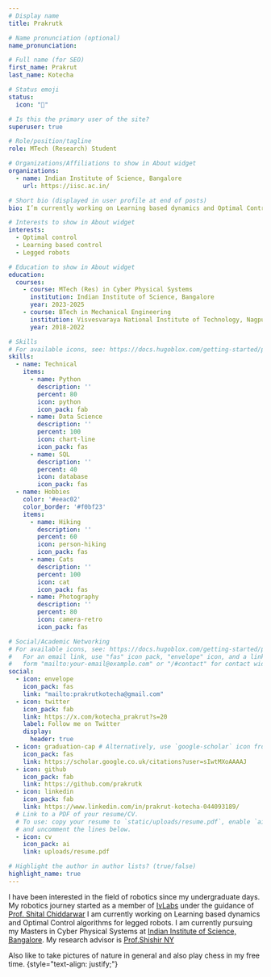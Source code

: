 ```yaml
---
# Display name
title: Prakrutk

# Name pronunciation (optional)
name_pronunciation:

# Full name (for SEO)
first_name: Prakrut
last_name: Kotecha

# Status emoji
status:
  icon: "👋"

# Is this the primary user of the site?
superuser: true

# Role/position/tagline
role: MTech (Research) Student

# Organizations/Affiliations to show in About widget
organizations:
  - name: Indian Institute of Science, Bangalore
    url: https://iisc.ac.in/

# Short bio (displayed in user profile at end of posts)
bio: I’m currently working on Learning based dynamics and Optimal Control algorithms for legged robots.

# Interests to show in About widget
interests:
  - Optimal control
  - Learning based control
  - Legged robots

# Education to show in About widget
education:
  courses:
    - course: MTech (Res) in Cyber Physical Systems
      institution: Indian Institute of Science, Bangalore
      year: 2023-2025
    - course: BTech in Mechanical Engineering
      institution: Visvesvaraya National Institute of Technology, Nagpur
      year: 2018-2022

# Skills
# For available icons, see: https://docs.hugoblox.com/getting-started/page-builder/#icons
skills:
  - name: Technical
    items:
      - name: Python
        description: ''
        percent: 80
        icon: python
        icon_pack: fab
      - name: Data Science
        description: ''
        percent: 100
        icon: chart-line
        icon_pack: fas
      - name: SQL
        description: ''
        percent: 40
        icon: database
        icon_pack: fas
  - name: Hobbies
    color: '#eeac02'
    color_border: '#f0bf23'
    items:
      - name: Hiking
        description: ''
        percent: 60
        icon: person-hiking
        icon_pack: fas
      - name: Cats
        description: ''
        percent: 100
        icon: cat
        icon_pack: fas
      - name: Photography
        description: ''
        percent: 80
        icon: camera-retro
        icon_pack: fas

# Social/Academic Networking
# For available icons, see: https://docs.hugoblox.com/getting-started/page-builder/#icons
#   For an email link, use "fas" icon pack, "envelope" icon, and a link in the
#   form "mailto:your-email@example.com" or "/#contact" for contact widget.
social:
  - icon: envelope
    icon_pack: fas
    link: "mailto:prakrutkotecha@gmail.com"
  - icon: twitter
    icon_pack: fab
    link: https://x.com/kotecha_prakrut?s=20
    label: Follow me on Twitter
    display:
      header: true
  - icon: graduation-cap # Alternatively, use `google-scholar` icon from `ai` icon pack
    icon_pack: fas
    link: https://scholar.google.co.uk/citations?user=sIwtMXoAAAAJ
  - icon: github
    icon_pack: fab
    link: https://github.com/prakrutk
  - icon: linkedin
    icon_pack: fab
    link: https://www.linkedin.com/in/prakrut-kotecha-044093189/
  # Link to a PDF of your resume/CV.
  # To use: copy your resume to `static/uploads/resume.pdf`, enable `ai` icons in `params.yaml`,
  # and uncomment the lines below.
  - icon: cv
    icon_pack: ai
    link: uploads/resume.pdf

# Highlight the author in author lists? (true/false)
highlight_name: true
---
```


I have been interested in the field of robotics since my undergraduate days. My robotics journey started as a member of [IvLabs](https://www.ivlabs.in/) under the guidance of [Prof. Shital Chiddarwar](https://mec.vnit.ac.in/people/sschiddarwar/)  I am currently working on Learning based dynamics and Optimal Control algorithms for legged robots. I am currently pursuing my Masters in Cyber Physical Systems at [Indian Institute of Science, Bangalore](https://iisc.ac.in/). My research advisor is [Prof.Shishir NY](https://www.shishirny.com/)

Also like to take pictures of nature in general and also play chess in my free time.
{style="text-align: justify;"}
